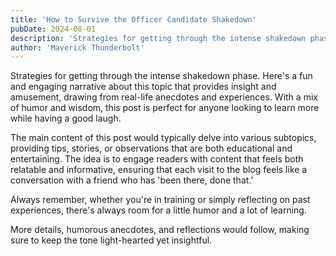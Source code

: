 ```yaml
---
title: 'How to Survive the Officer Candidate Shakedown'
pubDate: 2024-08-01
description: 'Strategies for getting through the intense shakedown phase.'
author: 'Maverick Thunderbolt'
---
```


Strategies for getting through the intense shakedown phase. Here's a fun and engaging narrative about this topic that provides insight and amusement, drawing from real-life anecdotes and experiences. With a mix of humor and wisdom, this post is perfect for anyone looking to learn more while having a good laugh.

The main content of this post would typically delve into various subtopics, providing tips, stories, or observations that are both educational and entertaining. The idea is to engage readers with content that feels both relatable and informative, ensuring that each visit to the blog feels like a conversation with a friend who has 'been there, done that.'

Always remember, whether you're in training or simply reflecting on past experiences, there's always room for a little humor and a lot of learning.

More details, humorous anecdotes, and reflections would follow, making sure to keep the tone light-hearted yet insightful.
